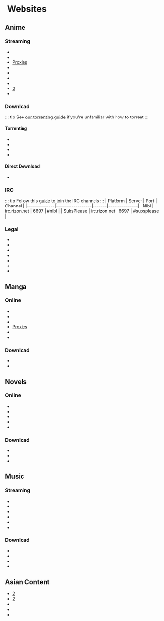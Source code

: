 # <iconify-icon icon="mdi:globe" style="margin-right:0.25em;color:#f39c12;"></iconify-icon> Websites

## Anime

### Streaming
- [<Pill name="AnimeKai" icon="twemoji:star" color="yellow" />](https://animekai.to)
- [<Pill name="AnimeStream" />](https://anime.uniqstream.net)
- [<Pill name="Miruro" />](https://miruro.tv) [Proxies](https://miruro.com)
- [<Pill name="Animepahe" />](https://animepahe.ru)
- [<Pill name="Anime Nexus" />](https://anime.nexus)
- [<Pill name="KickAssAnime" />](https://kaa.mx)
- [<Pill name="AniZone" />](https://anizone.to)
- [<Pill name="Hianime" />](https://hianime.to) [2](https://hianime.nz)
- [<Pill name="Hikari" />](https://hikari.gg)

### Download
::: tip 
See [our torrenting guide](/guide/torrenting/getting-started) if you're unfamiliar with how to torrent
:::
#### Torrenting
- [<Pill name="Nyaa" icon="twemoji:star" color="yellow" />](https://nyaa.si)
- [<Pill name="AnimeTosho" />](https://animetosho.org)
- [<Pill name="SubsPlease" />](https://subsplease.org)
- [<Pill name="Tokyo Toshokan" />](https://tokyotosho.info)
#### Direct Download
- [<Pill name="Tokyo Insider" />](https://tokyoinsider.com)

### IRC
::: tip
Follow this [guide](/guide/irc) to join the IRC channels
:::
| Platform     | Server           | Port  | Channel       |
|--------------|------------------|-------|---------------|
| Nibl         | irc.rizon.net    | 6697  | #nibl         |
| SubsPlease   | irc.rizon.net    | 6697  | #subsplease   |

### Legal
- [<Pill name="Crunchyroll" />](https://crunchyroll.com)
- [<Pill name="Netflix" />](https://netflix.com)
- [<Pill name="Bilibili" />](https://bilibili.tv)
- [<Pill name="Disney+" />](https://disneyplus.com)
- [<Pill name="Muse Asia" />](https://youtube.com/@MuseAsia)
- [<Pill name="Ani-One Asia" />](https://youtube.com/@AniOneAsia)
- [<Pill name="Hidive" />](https://hidive.com)

## Manga

### Online
- [<Pill name="ComicK" icon="twemoji:star" color="yellow" />](https://comick.io)
- [<Pill name="MangaFire" />](https://mangafire.to)
- [<Pill name="Mangadex" />](https://mangadex.org)
- [<Pill name="Bato.to" />](https://battwo.com) [Proxies](https://rentry.co/batoto)
- [<Pill name="Weeb Central" />](https://weebcentral.com)
- [<Pill name="Hachi" />](https://hachi.moe)

### Download
- [<Pill name="Madokami" />](https://manga.madokami.al)
- [<Pill name="Anna's Archive" />](https://annas-archive.org)

## Novels

### Online
- [<Pill name="Novel Updates" />](http://novelupdates.com)
- [<Pill name="NovelBuddy" />](https://novelbuddy.com)
- [<Pill name="VyNovel" />](https://vynovel.com)
- [<Pill name="NovelsOnline" />](https://novelsonline.net)
- [<Pill name="Wuxia Box" />](https://wuxiabox.com)

### Download
- [<Pill name="Anna's Archive" />](https://annas-archive.org)
- [<Pill name="server.elscione" />](https://server.elscione.com)
- [<Pill name="Ganba's sheet" />](https://docs.google.com/spreadsheets/d/e/2PACX-1vSvd0SjjPYZKzhUwTYK2n2peZD_n6_wDmEKV3I37nuM-FnOtAU5xZkec35GabjrZ6olJTbr_CMXS6AH/pubhtml)

## Music

### Streaming
- [<Pill name="Animethemes" icon="twemoji:star" color="yellow" />](https://animethemes.moe)
- [<Pill name="Karaoke Mugen" />](https://kara.moe)
- [<Pill name="Animusic" />](https://animusic.moe)
- [<Pill name="Lyrical Nonsense" />](https://lyrical-nonsense.com/global)
- [<Pill name="MikuDB" />](https://mikudb.moe)
- [<Pill name="AnisongDB" />](https://anisong.db)

### Download
- [<Pill name="Sitting on Clouds" icon="twemoji:star" color="yellow" />](https://sittingonclouds.net)
- [<Pill name="Sukidesuost" icon="twemoji:star" color="yellow" />](https://sukidesuost.info)
- [<Pill name="SquidBored" />](https://squid-bored.org)
- [<Pill name="YumeOST" />](https://yumeost.net)

## Asian Content
- [<Pill name="GoPlay" icon="twemoji:star" color="yellow" />](https://goplay.su) [2](https://goplay.anontpp.com)
- [<Pill name="Kisskh" />](https://kisskh.co) [2](https://kisskh.la)
- [<Pill name="OneTouchTV" />](https://onetouch.xyz)
- [<Pill name="Asiaflix" />](https://asiaflix.net)
- [<Pill name="DramaFull" />](https://dramafull.net)
